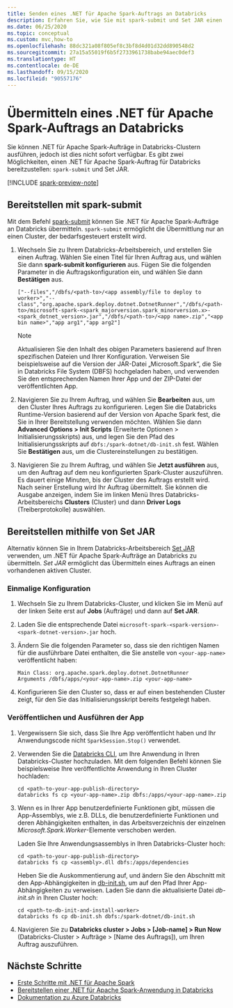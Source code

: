 ```yaml
---
title: Senden eines .NET für Apache Spark-Auftrags an Databricks
description: Erfahren Sie, wie Sie mit spark-submit und Set JAR einen .NET für Apache Spark-Auftrag an Databricks übermitteln.
ms.date: 06/25/2020
ms.topic: conceptual
ms.custom: mvc,how-to
ms.openlocfilehash: 88dc321a08f805ef8c3bf8d4d01d32dd890548d2
ms.sourcegitcommit: 27a15a55019f6b5f2733961738babe94aec0def3
ms.translationtype: HT
ms.contentlocale: de-DE
ms.lasthandoff: 09/15/2020
ms.locfileid: "90557176"
---
```

# <a name="submit-a-net-for-apache-spark-job-to-databricks"></a>Übermitteln eines .NET für Apache Spark-Auftrags an Databricks

Sie können .NET für Apache Spark-Aufträge in Databricks-Clustern ausführen, jedoch ist dies nicht sofort verfügbar. Es gibt zwei Möglichkeiten, einen .NET für Apache Spark-Auftrag für Databricks bereitzustellen: `spark-submit` und Set JAR.

[!INCLUDE [spark-preview-note](../../../includes/spark-preview-note.md)]

## <a name="deploy-using-spark-submit"></a>Bereitstellen mit spark-submit

Mit dem Befehl [spark-submit](https://spark.apache.org/docs/latest/submitting-applications.html) können Sie .NET für Apache Spark-Aufträge an Databricks übermitteln. `spark-submit` ermöglicht die Übermittlung nur an einen Cluster, der bedarfsgesteuert erstellt wird.

1. Wechseln Sie zu Ihrem Databricks-Arbeitsbereich, und erstellen Sie einen Auftrag. Wählen Sie einen Titel für Ihren Auftrag aus, und wählen Sie dann **spark-submit konfigurieren** aus. Fügen Sie die folgenden Parameter in die Auftragskonfiguration ein, und wählen Sie dann **Bestätigen** aus.

    ```
    ["--files","/dbfs/<path-to>/<app assembly/file to deploy to worker>","--class","org.apache.spark.deploy.dotnet.DotnetRunner","/dbfs/<path-to>/microsoft-spark-<spark_majorversion.spark_minorversion.x>-<spark_dotnet_version>.jar","/dbfs/<path-to>/<app name>.zip","<app bin name>","app arg1","app arg2"]
    ```

    > [!NOTE]
    > Aktualisieren Sie den Inhalt des obigen Parameters basierend auf Ihren spezifischen Dateien und Ihrer Konfiguration. Verweisen Sie beispielsweise auf die Version der JAR-Datei „Microsoft.Spark“, die Sie in Databricks File System (DBFS) hochgeladen haben, und verwenden Sie den entsprechenden Namen Ihrer App und der ZIP-Datei der veröffentlichten App.

2. Navigieren Sie zu Ihrem Auftrag, und wählen Sie **Bearbeiten** aus, um den Cluster Ihres Auftrags zu konfigurieren. Legen Sie die Databricks Runtime-Version basierend auf der Version von Apache Spark fest, die Sie in Ihrer Bereitstellung verwenden möchten. Wählen Sie dann **Advanced Options > Init Scripts** (Erweiterte Optionen > Initialisierungsskripts) aus, und legen Sie den Pfad des Initialisierungsskripts auf `dbfs:/spark-dotnet/db-init.sh` fest. Wählen Sie **Bestätigen** aus, um die Clustereinstellungen zu bestätigen.

3. Navigieren Sie zu Ihrem Auftrag, und wählen Sie **Jetzt ausführen** aus, um den Auftrag auf dem neu konfigurierten Spark-Cluster auszuführen. Es dauert einige Minuten, bis der Cluster des Auftrags erstellt wird. Nach seiner Erstellung wird Ihr Auftrag übermittelt. Sie können die Ausgabe anzeigen, indem Sie im linken Menü Ihres Databricks-Arbeitsbereichs **Clusters** (Cluster) und dann **Driver Logs** (Treiberprotokolle) auswählen.

## <a name="deploy-using-set-jar"></a>Bereitstellen mithilfe von Set JAR

Alternativ können Sie in Ihrem Databricks-Arbeitsbereich [Set JAR](/azure/databricks/jobs#--create-a-job) verwenden, um .NET für Apache Spark-Aufträge an Databricks zu übermitteln. *Set JAR* ermöglicht das Übermitteln eines Auftrags an einen vorhandenen aktiven Cluster.

### <a name="one-time-setup"></a>Einmalige Konfiguration

1. Wechseln Sie zu Ihrem Databricks-Cluster, und klicken Sie im Menü auf der linken Seite erst auf **Jobs** (Aufträge) und dann auf **Set JAR**.

2. Laden Sie die entsprechende Datei `microsoft-spark-<spark-version>-<spark-dotnet-version>.jar` hoch.

3. Ändern Sie die folgenden Parameter so, dass sie den richtigen Namen für die ausführbare Datei enthalten, die Sie anstelle von `<your-app-name>` veröffentlicht haben:

    ```
    Main Class: org.apache.spark.deploy.dotnet.DotnetRunner
    Arguments /dbfs/apps/<your-app-name>.zip <your-app-name>
    ```

4. Konfigurieren Sie den Cluster so, dass er auf einen bestehenden Cluster zeigt, für den Sie das Initialisierungsskript bereits festgelegt haben.

### <a name="publish-and-run-your-app"></a>Veröffentlichen und Ausführen der App

1. Vergewissern Sie sich, dass Sie Ihre App veröffentlicht haben und Ihr Anwendungscode nicht `SparkSession.Stop()` verwendet.

2. Verwenden Sie die [Databricks CLI](/azure/databricks/dev-tools/databricks-cli), um Ihre Anwendung in Ihren Databricks-Cluster hochzuladen. Mit dem folgenden Befehl können Sie beispielsweise Ihre veröffentlichte Anwendung in Ihren Cluster hochladen:

    ```console
    cd <path-to-your-app-publish-directory>
    databricks fs cp <your-app-name>.zip dbfs:/apps/<your-app-name>.zip
    ```

3. Wenn es in Ihrer App benutzerdefinierte Funktionen gibt, müssen die App-Assemblys, wie z.B. DLLs, die benutzerdefinierte Funktionen und deren Abhängigkeiten enthalten, in das Arbeitsverzeichnis der einzelnen *Microsoft.Spark.Worker*-Elemente verschoben werden.

    Laden Sie Ihre Anwendungsassemblys in Ihren Databricks-Cluster hoch:

    ```console
    cd <path-to-your-app-publish-directory>
    databricks fs cp <assembly>.dll dbfs:/apps/dependencies
    ```

    Heben Sie die Auskommentierung auf, und ändern Sie den Abschnitt mit den App-Abhängigkeiten in [db-init.sh](https://github.com/dotnet/spark/blob/master/deployment/db-init.sh), um auf den Pfad Ihrer App-Abhängigkeiten zu verweisen. Laden Sie dann die aktualisierte Datei *db-init.sh* in Ihren Cluster hoch:

    ```console
    cd <path-to-db-init-and-install-worker>
    databricks fs cp db-init.sh dbfs:/spark-dotnet/db-init.sh
    ```

4. Navigieren Sie zu **Databricks cluster > Jobs > [Job-name] > Run Now** (Databricks-Cluster > Aufträge > [Name des Auftrags]), um Ihren Auftrag auszuführen.

## <a name="next-steps"></a>Nächste Schritte

* [Erste Schritte mit .NET für Apache Spark](../tutorials/get-started.md)
* [Bereitstellen einer .NET für Apache Spark-Anwendung in Databricks](../tutorials/databricks-deployment.md)
* [Dokumentation zu Azure Databricks](/azure/azure-databricks/)

